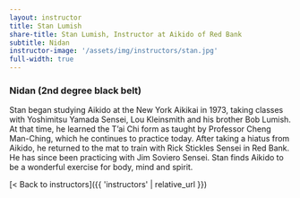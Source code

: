 ```yaml
---
layout: instructor
title: Stan Lumish
share-title: Stan Lumish, Instructor at Aikido of Red Bank
subtitle: Nidan
instructor-image: '/assets/img/instructors/stan.jpg'
full-width: true
---
```


### Nidan (2nd degree black belt)

Stan began studying Aikido at the New York Aikikai in 1973, taking classes with Yoshimitsu Yamada Sensei, Lou Kleinsmith and his brother Bob Lumish. At that time, he learned the T’ai Chi form as taught by Professor Cheng Man-Ching, which he continues to practice today. After taking a hiatus from Aikido, he returned to the mat to train with Rick Stickles Sensei in Red Bank. He has since been practicing with Jim Soviero Sensei. Stan finds Aikido to be a wonderful exercise for body, mind and spirit.

[< Back to instructors]({{ 'instructors' | relative_url }})
